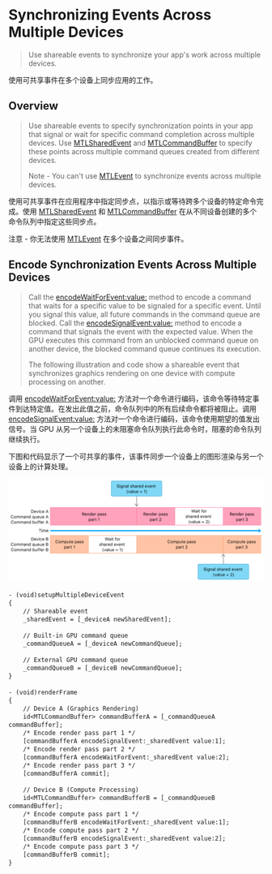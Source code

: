 #  Synchronizing Events Across Multiple Devices

> Use shareable events to synchronize your app's work across multiple devices.

使用可共享事件在多个设备上同步应用的工作。

## Overview

> Use shareable events to specify synchronization points in your app that signal or wait for specific command completion across multiple devices. Use [MTLSharedEvent](https://developer.apple.com/documentation/metal/mtlsharedevent?language=objc) and [MTLCommandBuffer](https://developer.apple.com/documentation/metal/mtlcommandbuffer?language=objc) to specify these points across multiple command queues created from different devices.
>
> Note - You can't use [MTLEvent](https://developer.apple.com/documentation/metal/mtlevent?language=objc) to synchronize events across multiple devices.

使用可共享事件在应用程序中指定同步点，以指示或等待跨多个设备的特定命令完成。使用 [MTLSharedEvent](https://developer.apple.com/documentation/metal/mtlsharedevent?language=objc) 和 [MTLCommandBuffer](https://developer.apple.com/documentation/metal/mtlcommandbuffer?language=objc) 在从不同设备创建的多个命令队列中指定这些同步点。

注意 - 你无法使用 [MTLEvent](https://developer.apple.com/documentation/metal/mtlevent?language=objc) 在多个设备之间同步事件。

## Encode Synchronization Events Across Multiple Devices

> Call the [encodeWaitForEvent:value:](https://developer.apple.com/documentation/metal/mtlcommandbuffer/2966543-encodewaitforevent?language=objc) method to encode a command that waits for a specific value to be signaled for a specific event. Until you signal this value, all future commands in the command queue are blocked. Call the [encodeSignalEvent:value:](https://developer.apple.com/documentation/metal/mtlcommandbuffer/2966542-encodesignalevent?language=objc) method to encode a command that signals the event with the expected value. When the GPU executes this command from an unblocked command queue on another device, the blocked command queue continues its execution.
>
> The following illustration and code show a shareable event that synchronizes graphics rendering on one device with compute processing on another.

调用 [encodeWaitForEvent:value:](https://developer.apple.com/documentation/metal/mtlcommandbuffer/2966543-encodewaitforevent?language=objc) 方法对一个命令进行编码，该命令等待特定事件到达特定值。在发出此值之前，命令队列中的所有后续命令都将被阻止。调用 [encodeSignalEvent:value:](https://developer.apple.com/documentation/metal/mtlcommandbuffer/2966542-encodesignalevent?language=objc) 方法对一个命令进行编码，该命令使用期望的值发出信号。当 GPU 从另一个设备上的未阻塞命令队列执行此命令时，阻塞的命令队列继续执行。

下图和代码显示了一个可共享的事件，该事件同步一个设备上的图形渲染与另一个设备上的计算处理。

![SynchronizingEventsAcrossMultipleDevices](../../../resource/Metal/Markdown/SynchronizingEventsAcrossMultipleDevices.png)

```objc
- (void)setupMultipleDeviceEvent
{
    // Shareable event
    _sharedEvent = [_deviceA newSharedEvent];

    // Built-in GPU command queue
    _commandQueueA = [_deviceA newCommandQueue];

    // External GPU command queue
    _commandQueueB = [_deviceB newCommandQueue];
}

- (void)renderFrame
{
    // Device A (Graphics Rendering)
    id<MTLCommandBuffer> commandBufferA = [_commandQueueA commandBuffer];
    /* Encode render pass part 1 */
    [commandBufferA encodeSignalEvent:_sharedEvent value:1];
    /* Encode render pass part 2 */
    [commandBufferA encodeWaitForEvent:_sharedEvent value:2];
    /* Encode render pass part 3 */
    [commandBufferA commit];

    // Device B (Compute Processing)
    id<MTLCommandBuffer> commandBufferB = [_commandQueueB commandBuffer];
    /* Encode compute pass part 1 */
    [commandBufferB encodeWaitForEvent:_sharedEvent value:1];
    /* Encode compute pass part 2 */
    [commandBufferB encodeSignalEvent:_sharedEvent value:2];
    /* Encode compute pass part 3 */
    [commandBufferB commit];
}
```
